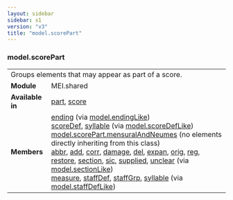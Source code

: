 ```yaml
---
layout: sidebar
sidebar: s1
version: "v3"
title: "model.scorePart"
---
```

<div class="classSpec model">
   <h3 id="model.scorePart">model.scorePart</h3>
   <table class="wovenodd">
      <tr>
         <td colspan="2" class="wovenodd-col2">Groups elements that may appear as part of a score.</td>
      </tr>
      <tr>
         <td class="wovenodd-col1"><strong>Module</strong></td>
         <td class="wovenodd-col2">MEI.shared</td>
      </tr>
      <tr>
         <td class="wovenodd-col1"><strong>Available in</strong></td>
         <td class="wovenodd-col2">
            <div class="parent">
               <div><a class="link_odd_elementSpec" href="{{ site.baseurl }}/{{ page.version }}/elements/part.html">part</a>, <a class="link_odd_elementSpec" href="{{ site.baseurl }}/{{ page.version }}/elements/score.html">score</a></div>
            </div>
         </td>
      </tr>
      <tr>
         <td class="wovenodd-col1"><strong>Members</strong></td>
         <td class="wovenodd-col2">
            <div class="parent">
               <div><a class="link_odd_elementSpec" href="{{ site.baseurl }}/{{ page.version }}/model-classes/ending.html">ending</a><span> (via <a class="link_odd_classSpec" href="{{ site.baseurl }}/{{ page.version }}/model-classes/model.endinglike.html">model.endingLike</a>)</span></div>
               <div><a class="link_odd_elementSpec" href="{{ site.baseurl }}/{{ page.version }}/model-classes/scoredef.html">scoreDef</a>, <a class="link_odd_elementSpec" href="{{ site.baseurl }}/{{ page.version }}/model-classes/syllable.html">syllable</a><span> (via <a class="link_odd_classSpec" href="{{ site.baseurl }}/{{ page.version }}/model-classes/model.scoredeflike.html">model.scoreDefLike</a>)</span></div>
               <div><span><a class="link_odd_classSpec" href="{{ site.baseurl }}/{{ page.version }}/model-classes/model.scorepart.mensuralandneumes.html">model.scorePart.mensuralAndNeumes</a> (no elements directly inheriting from this class)</span></div>
               <div><a class="link_odd_elementSpec" href="{{ site.baseurl }}/{{ page.version }}/model-classes/abbr.html">abbr</a>, <a class="link_odd_elementSpec" href="{{ site.baseurl }}/{{ page.version }}/model-classes/add.html">add</a>, <a class="link_odd_elementSpec" href="{{ site.baseurl }}/{{ page.version }}/model-classes/corr.html">corr</a>, <a class="link_odd_elementSpec" href="{{ site.baseurl }}/{{ page.version }}/model-classes/damage.html">damage</a>, <a class="link_odd_elementSpec" href="{{ site.baseurl }}/{{ page.version }}/model-classes/del.html">del</a>, <a class="link_odd_elementSpec" href="{{ site.baseurl }}/{{ page.version }}/model-classes/expan.html">expan</a>, <a class="link_odd_elementSpec" href="{{ site.baseurl }}/{{ page.version }}/model-classes/orig.html">orig</a>, <a class="link_odd_elementSpec" href="{{ site.baseurl }}/{{ page.version }}/model-classes/reg.html">reg</a>, <a class="link_odd_elementSpec" href="{{ site.baseurl }}/{{ page.version }}/model-classes/restore.html">restore</a>, <a class="link_odd_elementSpec" href="{{ site.baseurl }}/{{ page.version }}/model-classes/section.html">section</a>, <a class="link_odd_elementSpec" href="{{ site.baseurl }}/{{ page.version }}/model-classes/sic.html">sic</a>, <a class="link_odd_elementSpec" href="{{ site.baseurl }}/{{ page.version }}/model-classes/supplied.html">supplied</a>, <a class="link_odd_elementSpec" href="{{ site.baseurl }}/{{ page.version }}/model-classes/unclear.html">unclear</a><span> (via <a class="link_odd_classSpec" href="{{ site.baseurl }}/{{ page.version }}/model-classes/model.sectionlike.html">model.sectionLike</a>)</span></div>
               <div><a class="link_odd_elementSpec" href="{{ site.baseurl }}/{{ page.version }}/model-classes/measure.html">measure</a>, <a class="link_odd_elementSpec" href="{{ site.baseurl }}/{{ page.version }}/model-classes/staffdef.html">staffDef</a>, <a class="link_odd_elementSpec" href="{{ site.baseurl }}/{{ page.version }}/model-classes/staffgrp.html">staffGrp</a>, <a class="link_odd_elementSpec" href="{{ site.baseurl }}/{{ page.version }}/model-classes/syllable.html">syllable</a><span> (via <a class="link_odd_classSpec" href="{{ site.baseurl }}/{{ page.version }}/model-classes/model.staffdeflike.html">model.staffDefLike</a>)</span></div>
            </div>
         </td>
      </tr>
   </table>
</div>